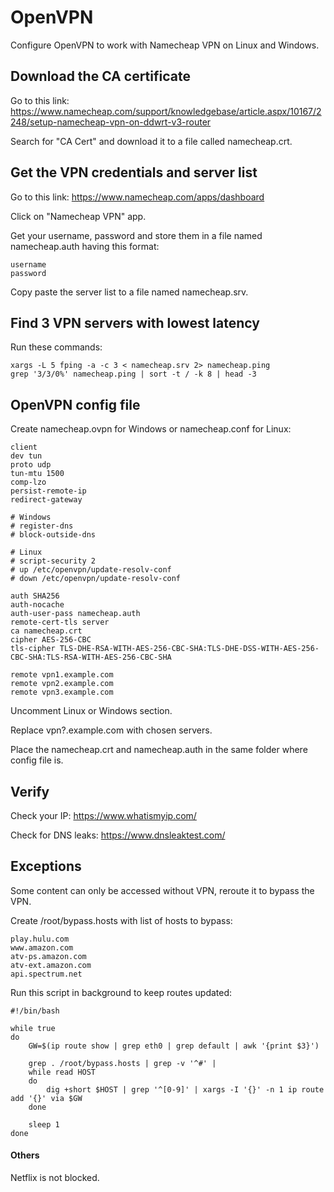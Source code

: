 # OpenVPN
Configure OpenVPN to work with Namecheap VPN on Linux and Windows.

## Download the CA certificate
Go to this link:
https://www.namecheap.com/support/knowledgebase/article.aspx/10167/2248/setup-namecheap-vpn-on-ddwrt-v3-router

Search for "CA Cert" and download it to a file called namecheap.crt.

## Get the VPN credentials and server list
Go to this link:
https://www.namecheap.com/apps/dashboard

Click on "Namecheap VPN" app.

Get your username, password and store them in a file named namecheap.auth having this format:
```
username
password
```

Copy paste the server list to a file named namecheap.srv.

## Find 3 VPN servers with lowest latency

Run these commands:
```
xargs -L 5 fping -a -c 3 < namecheap.srv 2> namecheap.ping
grep '3/3/0%' namecheap.ping | sort -t / -k 8 | head -3
```

## OpenVPN config file

Create namecheap.ovpn for Windows or namecheap.conf for Linux:
```
client
dev tun
proto udp
tun-mtu 1500
comp-lzo
persist-remote-ip
redirect-gateway

# Windows
# register-dns
# block-outside-dns

# Linux
# script-security 2
# up /etc/openvpn/update-resolv-conf
# down /etc/openvpn/update-resolv-conf

auth SHA256
auth-nocache
auth-user-pass namecheap.auth
remote-cert-tls server
ca namecheap.crt
cipher AES-256-CBC
tls-cipher TLS-DHE-RSA-WITH-AES-256-CBC-SHA:TLS-DHE-DSS-WITH-AES-256-CBC-SHA:TLS-RSA-WITH-AES-256-CBC-SHA

remote vpn1.example.com
remote vpn2.example.com
remote vpn3.example.com
```
Uncomment Linux or Windows section.

Replace vpn?.example.com with chosen servers.

Place the namecheap.crt and namecheap.auth in the same folder where config file is.

## Verify

Check your IP:
https://www.whatismyip.com/

Check for DNS leaks:
https://www.dnsleaktest.com/

## Exceptions
Some content can only be accessed without VPN, reroute it to bypass the VPN.

Create /root/bypass.hosts with list of hosts to bypass:
```
play.hulu.com
www.amazon.com
atv-ps.amazon.com
atv-ext.amazon.com
api.spectrum.net
```

Run this script in background to keep routes updated:
```
#!/bin/bash

while true
do
    GW=$(ip route show | grep eth0 | grep default | awk '{print $3}')

    grep . /root/bypass.hosts | grep -v '^#' |
    while read HOST
    do
        dig +short $HOST | grep '^[0-9]' | xargs -I '{}' -n 1 ip route add '{}' via $GW
    done

    sleep 1
done
```

#### Others

Netflix is not blocked.
